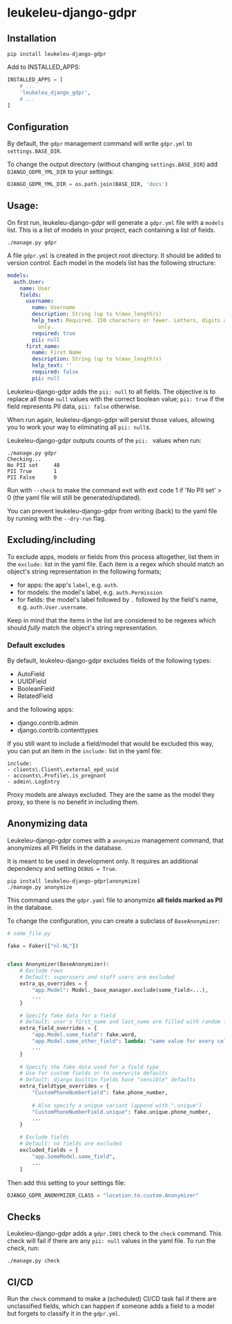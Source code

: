 # leukeleu-django-gdpr

## Installation

```
pip install leukeleu-django-gdpr
```

Add to INSTALLED_APPS:

```python
INSTALLED_APPS = [
    # ...
    'leukeleu_django_gdpr',
    # ...
]
```

## Configuration

By default, the `gdpr` management command will write `gdpr.yml` to `settings.BASE_DIR`.

To change the output directory (without changing `settings.BASE_DIR`) add
`DJANGO_GDPR_YML_DIR` to your settings:

```python
DJANGO_GDPR_YML_DIR = os.path.join(BASE_DIR, 'docs')
```

## Usage:

On first run, leukeleu-django-gdpr will generate a `gdpr.yml` file with a `models` list. This is
a list of models in your project, each containing a list of fields.

```
./manage.py gdpr
```

A file `gdpr.yml` is created in the project root directory. It should be added to
version control. Each model in the models list has the following structure:

```yaml
models:
  auth.User:
    name: User
    fields:
      username:
        name: Username
        description: String (up to %(max_length)s)
        help_text: Required. 150 characters or fewer. Letters, digits and @/./+/-/_
          only.
        required: true
        pii: null
      first_name:
        name: First Name
        description: String (up to %(max_length)s)
        help_text: ''
        required: false
        pii: null
```

Leukeleu-django-gdpr adds the `pii: null` to all fields. The objective is to replace all those
`null` values with the correct boolean value; `pii: true` if the field represents PII
data, `pii: false` otherwise.

When run again, leukeleu-django-gdpr will persist those values, allowing you to work your way to
eliminating all `pii: null`s.

Leukeleu-django-gdpr outputs counts of the `pii: ` values when run:

```
./manage.py gdpr
Checking...
No PII set     48
PII True       1
PII False      0
```

Run with `--check` to make the command exit with exit code 1 if 'No PII set' > 0 (the
yaml file will still be generated/updated).

You can prevent leukeleu-django-gdpr from writing (back) to the yaml file by running with the
`--dry-run` flag.

## Excluding/including

To exclude apps, models or fields from this process altogether, list them in the
`exclude:` list in the yaml file. Each item is a regex which should match an object's
string representation in the following formats;

* for apps: the app's `label`, e.g. `auth`.
* for models: the model's label, e.g. `auth.Permission`
* for fields: the model's label followed by `.` followed by the field's name, e.g.
  `auth.User.username`.

Keep in mind that the items in the list are considered to be regexes which should
_fully_ match the object's string representation.

### Default excludes

By default, leukeleu-django-gdpr excludes fields of the following types:

*  AutoField
*  UUIDField
*  BooleanField
*  RelatedField

and the following apps:

* django.contrib.admin
* django.contrib.contenttypes

If you still want to include a field/model that would be excluded this way, you can put
an item in the `include:` list in the yaml file:

```
include:
- clients\.Client\.external_epd_uuid
- accounts\.Profile\.is_pregnant
- admin\.LogEntry
```

Proxy models are always excluded. They are the same as the model they proxy,
so there is no benefit in including them.

## Anonymizing data

Leukeleu-django-gdpr comes with a `anonymize` management command, that
anonymizes all PII fields in the database. 

It is meant to be used in development only. It requires an additional 
dependency and setting `DEBUG = True`.

```
pip install leukeleu-django-gdpr[anonymize]
./manage.py anonymize
```

This command uses the `gdpr.yaml` file to anonymize **all fields marked 
as PII** in the database.

To change the configuration, you can create a subclass of `BaseAnonymizer`:

```python
# some_file.py

fake = Faker(["nl-NL"])


class Anonymizer(BaseAnonymizer):
    # Exclude rows
    # Default: superusers and staff users are excluded
    extra_qs_overrides = {
        "app.Model": Model._base_manager.exclude(some_field=...),
        ...
    }

    # Specify fake data for a field
    # Default: user's first_name and last_name are filled with random first/last names
    extra_field_overrides = {
        "app.Model.some_field": fake.word,
        "app.Model.some_other_field": lambda: "same value for every cell",
        ...
    }
    
    # Specify the fake data used for a field type
    # Use for custom fields or to overwrite defaults
    # Default: django builtin fields have "sensible" defaults
    extra_fieldtype_overrides = {
        "CustomPhoneNumberField": fake.phone_number,
      
        # Also specify a unique variant (append with ".unique")
        "CustomPhoneNumberField.unique": fake.unique.phone_number,
        ...
    }

    # Exclude fields
    # Default: no fields are excluded
    excluded_fields = [
        "app.SomeModel.some_field",
        ...
    ]
```

Then add this setting to your settings file:

```python
DJANGO_GDPR_ANONYMIZER_CLASS = "location.to.custom.Anonymizer"
```

## Checks

Leukeleu-django-gdpr adds a `gdpr.I001` check to the `check` command. This check will fail if
there are any `pii: null` values in the yaml file. To run the check, run:

```
./manage.py check
```

## CI/CD

Run the `check` command to make a (scheduled) CI/CD task fail if there are unclassified fields, 
which can happen if someone adds a field to a model but forgets to classify it in the `gdpr.yml`.
